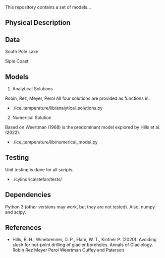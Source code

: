 This repository contains a set of models...

Physical Description
---


Data
---

South Pole Lake

Siple Coast


Models
---

1) Analytical Solutions

Robin, Rez, Meyer, Perol
All four solutions are provided as functions in:
- ./ice_temperature/lib/analytical_solutions.py

2) Numerical Solution

Based on Weertman (1968)
is the predominant model explored by Hills et al. (2022).
- ./ice_temperature/lib/numerical_model.py


Testing
---

Unit testing is done for all scripts.
- ./cylindricalstefan/tests/

Dependencies
---

Python 3 (other versions may work, but they are not tested). Also, numpy and scipy.


References
---
- Hills, B. H., Winebrenner, D. P., Elam, W. T., Kintner P. (2020). Avoiding slush for hot-point drilling of glacier boreholes. Annals of Glaciology.
Robin
Rez
Meyer
Perol
Weertman
Cuffey and Paterson
